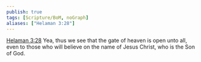 ```yaml
---
publish: true
tags: [Scripture/BoM, noGraph]
aliases: ["Helaman 3:28"]
---
```

[Helaman 3:28](https://churchofjesuschrist.org/study/scriptures/bofm/hel/3?lang=eng&id=p28#p28) Yea, thus we see that the gate of heaven is open unto all, even to those who will believe on the name of Jesus Christ, who is the Son of God.
